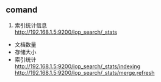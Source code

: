 ###
## comand
1. 索引统计信息   
  http://192.168.1.5:9200/lop_search/_stats
 *  文档数量
 *  存储大小
 *  索引统计    
 http://192.168.1.5:9200/lop_search/_stats/indexing     
 http://192.168.1.5:9200/lop_search/_stats/merge,refresh   
